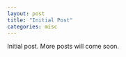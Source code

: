 ```yaml
---
layout: post
title: "Initial Post"
categories: misc
---
```


Initial post. More posts will come soon.
